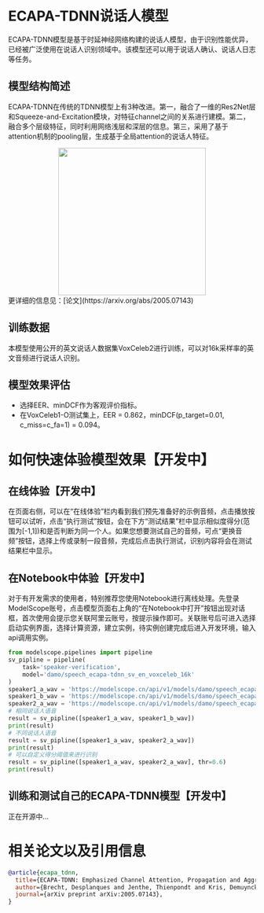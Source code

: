
# ECAPA-TDNN说话人模型
ECAPA-TDNN模型是基于时延神经网络构建的说话人模型，由于识别性能优异，已经被广泛使用在说话人识别领域中。该模型还可以用于说话人确认、说话人日志等任务。
## 模型结构简述
ECAPA-TDNN在传统的TDNN模型上有3种改进。第一，融合了一维的Res2Net层和Squeeze-and-Excitation模块，对特征channel之间的关系进行建模。第二，融合多个层级特征，同时利用网络浅层和深层的信息。第三，采用了基于attention机制的pooling层，生成基于全局attention的说话人特征。
<div align=center>
<img src="ecapa_tdnn.jpg" width="300" />
</div>
更详细的信息见：[论文](https://arxiv.org/abs/2005.07143)

## 训练数据
本模型使用公开的英文说话人数据集VoxCeleb2进行训练，可以对16k采样率的英文音频进行说话人识别。
## 模型效果评估
- 选择EER、minDCF作为客观评价指标。
- 在VoxCeleb1-O测试集上，EER = 0.862，minDCF(p_target=0.01, c_miss=c_fa=1) = 0.094。

# 如何快速体验模型效果【开发中】
## 在线体验【开发中】
在页面右侧，可以在“在线体验”栏内看到我们预先准备好的示例音频，点击播放按钮可以试听，点击“执行测试”按钮，会在下方“测试结果”栏中显示相似度得分(范围为[-1,1])和是否判断为同一个人。如果您想要测试自己的音频，可点“更换音频”按钮，选择上传或录制一段音频，完成后点击执行测试，识别内容将会在测试结果栏中显示。
## 在Notebook中体验【开发中】
对于有开发需求的使用者，特别推荐您使用Notebook进行离线处理。先登录ModelScope账号，点击模型页面右上角的“在Notebook中打开”按钮出现对话框，首次使用会提示您关联阿里云账号，按提示操作即可。关联账号后可进入选择启动实例界面，选择计算资源，建立实例，待实例创建完成后进入开发环境，输入api调用实例。
```python
from modelscope.pipelines import pipeline
sv_pipline = pipeline(
    task='speaker-verification',
    model='damo/speech_ecapa-tdnn_sv_en_voxceleb_16k'
)
speaker1_a_wav = 'https://modelscope.cn/api/v1/models/damo/speech_ecapa-tdnn_sv_en_voxceleb_16k/repo?Revision=master&FilePath=examples/speaker1_a_en_16k.wav'
speaker1_b_wav = 'https://modelscope.cn/api/v1/models/damo/speech_ecapa-tdnn_sv_en_voxceleb_16k/repo?Revision=master&FilePath=examples/speaker1_b_en_16k.wav'
speaker2_a_wav = 'https://modelscope.cn/api/v1/models/damo/speech_ecapa-tdnn_sv_en_voxceleb_16k/repo?Revision=master&FilePath=examples/speaker2_a_en_16k.wav'
# 相同说话人语音
result = sv_pipline([speaker1_a_wav, speaker1_b_wav])
print(result)
# 不同说话人语音
result = sv_pipline([speaker1_a_wav, speaker2_a_wav])
print(result)
# 可以自定义得分阈值来进行识别
result = sv_pipline([speaker1_a_wav, speaker2_a_wav], thr=0.6)
print(result)
```
## 训练和测试自己的ECAPA-TDNN模型【开发中】
正在开源中...

# 相关论文以及引用信息

```BibTeX
@article{ecapa_tdnn,
  title={ECAPA-TDNN: Emphasized Channel Attention, Propagation and Aggregation in TDNN Based Speaker Verification},
  author={Brecht, Desplanques and Jenthe, Thienpondt and Kris, Demuynck},
  journal={arXiv preprint arXiv:2005.07143},
}
```
